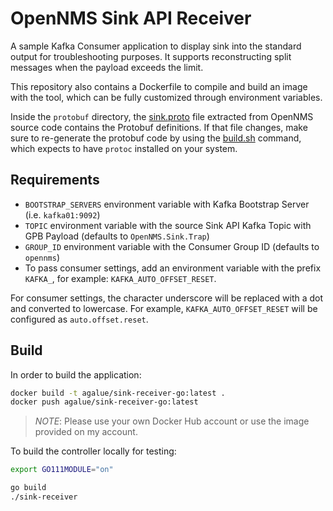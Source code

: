 OpenNMS Sink API Receiver
====

A sample Kafka Consumer application to display sink into the standard output for troubleshooting purposes. It supports reconstructing split messages when the payload exceeds the limit.

This repository also contains a Dockerfile to compile and build an image with the tool, which can be fully customized through environment variables.

Inside the `protobuf` directory, the [sink.proto](protobuf/sink.proto) file extracted from OpenNMS source code contains the Protobuf definitions. If that file changes, make sure to re-generate the protobuf code by using the [build.sh](protobuf/build.sh) command, which expects to have `protoc` installed on your system.

## Requirements

* `BOOTSTRAP_SERVERS` environment variable with Kafka Bootstrap Server (i.e. `kafka01:9092`)
* `TOPIC` environment variable with the source Sink API Kafka Topic with GPB Payload (defaults to `OpenNMS.Sink.Trap`)
* `GROUP_ID` environment variable with the Consumer Group ID (defaults to `opennms`)
* To pass consumer settings, add an environment variable with the prefix `KAFKA_`, for example: `KAFKA_AUTO_OFFSET_RESET`.

For consumer settings, the character underscore will be replaced with a dot and converted to lowercase. For example, `KAFKA_AUTO_OFFSET_RESET` will be configured as `auto.offset.reset`.

## Build

In order to build the application:

```bash
docker build -t agalue/sink-receiver-go:latest .
docker push agalue/sink-receiver-go:latest
```

> *NOTE*: Please use your own Docker Hub account or use the image provided on my account.

To build the controller locally for testing:

```bash
export GO111MODULE="on"

go build
./sink-receiver
```
